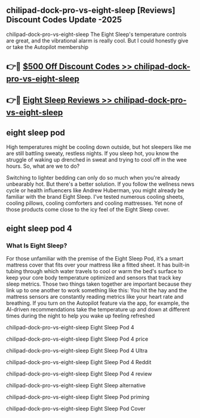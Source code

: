 ## chilipad-dock-pro-vs-eight-sleep [Reviews​] Discount Codes Update -2025

chilipad-dock-pro-vs-eight-sleep The Eight Sleep's temperature controls are great, and the vibrational alarm is really cool. But I could honestly give or take the Autopilot membership

## 👉🔴 [$500 Off Discount Codes >> chilipad-dock-pro-vs-eight-sleep](http://download.freeplayer.one?title=chilipad-dock-pro-vs-eight-sleep&ref=18-ES)

## 👉🔴 [Eight Sleep Reviews >> chilipad-dock-pro-vs-eight-sleep](http://download.freeplayer.one?title=chilipad-dock-pro-vs-eight-sleep&ref=18-ES)

## eight sleep pod

High temperatures might be cooling down outside, but hot sleepers like me are still battling sweaty, restless nights. If you sleep hot, you know the struggle of waking up drenched in sweat and trying to cool off in the wee hours. So, what are we to do?

Switching to lighter bedding can only do so much when you're already unbearably hot. But there's a better solution. If you follow the wellness news cycle or health influencers like Andrew Huberman, you might already be familiar with the brand Eight Sleep. I've tested numerous cooling sheets, cooling pillows, cooling comforters and cooling mattresses. Yet none of those products come close to the icy feel of the Eight Sleep cover.

## eight sleep pod 4

### What Is Eight Sleep?

For those unfamiliar with the premise of the Eight Sleep Pod, it’s a smart mattress cover that fits over your mattress like a fitted sheet. It has built-in tubing through which water travels to cool or warm the bed's surface to keep your core body temperature optimized and sensors that track key sleep metrics. Those two things taken together are important because they link up to one another to work something like this: You hit the hay and the mattress sensors are constantly reading metrics like your heart rate and breathing. If you turn on the Autopilot feature via the app, for example, the AI-driven recommendations take the temperature up and down at different times during the night to help you wake up feeling refreshed

chilipad-dock-pro-vs-eight-sleep Eight Sleep Pod 4

chilipad-dock-pro-vs-eight-sleep Eight Sleep Pod 4 price

chilipad-dock-pro-vs-eight-sleep Eight Sleep Pod 4 Ultra

chilipad-dock-pro-vs-eight-sleep Eight Sleep Pod 4 Reddit

chilipad-dock-pro-vs-eight-sleep Eight Sleep Pod 4 review

chilipad-dock-pro-vs-eight-sleep Eight Sleep alternative

chilipad-dock-pro-vs-eight-sleep Eight Sleep Pod priming

chilipad-dock-pro-vs-eight-sleep Eight Sleep Pod Cover